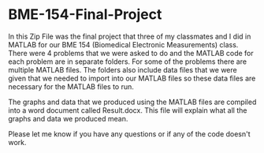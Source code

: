 # BME-154-Final-Project


In this Zip File was the final project that three of my classmates and I did in MATLAB for our BME 154
(Biomedical Electronic Measurements) class. There were 4 problems that we were asked to do and the MATLAB code for 
each problem are in separate folders. For some of the problems there are multiple MATLAB files. The folders also include
data files that we were given that we needed to import into our MATLAB files so these data files are necessary for 
the MATLAB files to run. 

The graphs and data that we produced using the MATLAB files are compiled into a word document called Result.docx. 
This file will explain what all the graphs and data we produced mean. 

Please let me know if you have any questions or if any of the code doesn't work. 
